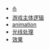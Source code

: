 - [:boat:](README.md)
- [游戏主体逻辑](docs/main.md)
- [animation](docs/animation.md)
- [光线处理](docs/checkRayHitWallBound.md)
- <a target="_blank" href="./src/index.html">效果</a>
